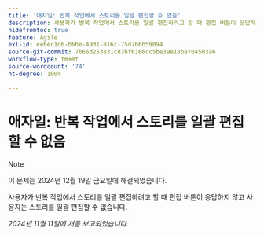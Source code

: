 ```yaml
---
title: '애자일: 반복 작업에서 스토리를 일괄 편집할 수 없음'
description: 사용자가 반복 작업에서 스토리를 일괄 편집하려고 할 때 편집 버튼이 응답하지 않고 사용자는 스토리를 일괄 편집할 수 없습니다.
hidefromtoc: true
feature: Agile
exl-id: eebec1d6-b6be-49d1-816c-75d7b6b59094
source-git-commit: 7b66d253831c83bf6166cc5be39e18be704503a6
workflow-type: tm+mt
source-wordcount: '74'
ht-degree: 100%

---
```


# 애자일: 반복 작업에서 스토리를 일괄 편집할 수 없음

>[!NOTE]
>
>이 문제는 2024년 12월 19일 금요일에 해결되었습니다.

사용자가 반복 작업에서 스토리를 일괄 편집하려고 할 때 편집 버튼이 응답하지 않고 사용자는 스토리를 일괄 편집할 수 없습니다.

_2024년 11월 11일에 처음 보고되었습니다._
